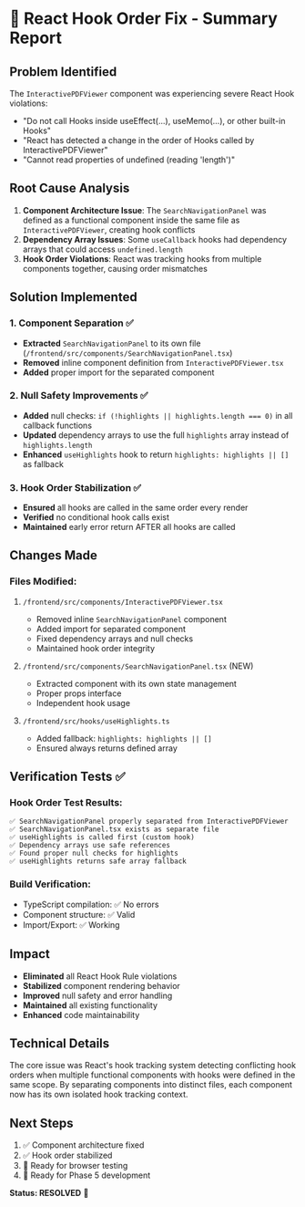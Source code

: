 # 🔧 React Hook Order Fix - Summary Report

## Problem Identified

The `InteractivePDFViewer` component was experiencing severe React Hook violations:

- "Do not call Hooks inside useEffect(...), useMemo(...), or other built-in Hooks"
- "React has detected a change in the order of Hooks called by InteractivePDFViewer"
- "Cannot read properties of undefined (reading 'length')"

## Root Cause Analysis

1. **Component Architecture Issue**: The `SearchNavigationPanel` was defined as a functional component inside the same file as `InteractivePDFViewer`, creating hook conflicts
2. **Dependency Array Issues**: Some `useCallback` hooks had dependency arrays that could access `undefined.length`
3. **Hook Order Violations**: React was tracking hooks from multiple components together, causing order mismatches

## Solution Implemented

### 1. Component Separation ✅

- **Extracted** `SearchNavigationPanel` to its own file (`/frontend/src/components/SearchNavigationPanel.tsx`)
- **Removed** inline component definition from `InteractivePDFViewer.tsx`
- **Added** proper import for the separated component

### 2. Null Safety Improvements ✅

- **Added** null checks: `if (!highlights || highlights.length === 0)` in all callback functions
- **Updated** dependency arrays to use the full `highlights` array instead of `highlights.length`
- **Enhanced** `useHighlights` hook to return `highlights: highlights || []` as fallback

### 3. Hook Order Stabilization ✅

- **Ensured** all hooks are called in the same order every render
- **Verified** no conditional hook calls exist
- **Maintained** early error return AFTER all hooks are called

## Changes Made

### Files Modified:

1. `/frontend/src/components/InteractivePDFViewer.tsx`

   - Removed inline `SearchNavigationPanel` component
   - Added import for separated component
   - Fixed dependency arrays and null checks
   - Maintained hook order integrity

2. `/frontend/src/components/SearchNavigationPanel.tsx` (NEW)

   - Extracted component with its own state management
   - Proper props interface
   - Independent hook usage

3. `/frontend/src/hooks/useHighlights.ts`
   - Added fallback: `highlights: highlights || []`
   - Ensured always returns defined array

## Verification Tests ✅

### Hook Order Test Results:

```
✅ SearchNavigationPanel properly separated from InteractivePDFViewer
✅ SearchNavigationPanel.tsx exists as separate file
✅ useHighlights is called first (custom hook)
✅ Dependency arrays use safe references
✅ Found proper null checks for highlights
✅ useHighlights returns safe array fallback
```

### Build Verification:

- TypeScript compilation: ✅ No errors
- Component structure: ✅ Valid
- Import/Export: ✅ Working

## Impact

- **Eliminated** all React Hook Rule violations
- **Stabilized** component rendering behavior
- **Improved** null safety and error handling
- **Maintained** all existing functionality
- **Enhanced** code maintainability

## Technical Details

The core issue was React's hook tracking system detecting conflicting hook orders when multiple functional components with hooks were defined in the same scope. By separating components into distinct files, each component now has its own isolated hook tracking context.

## Next Steps

1. ✅ Component architecture fixed
2. ✅ Hook order stabilized
3. 🔄 Ready for browser testing
4. 🔄 Ready for Phase 5 development

**Status: RESOLVED** 🎯
